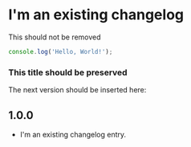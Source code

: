 # I'm an existing changelog

This should not be removed

```js
console.log('Hello, World!');
```

### This title should be preserved

The next version should be inserted here:

## 1.0.0

* I'm an existing changelog entry.
